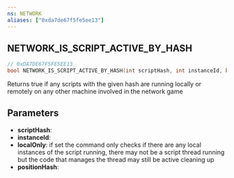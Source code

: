 ```yaml
---
ns: NETWORK
aliases: ["0xda7de67f5fe5ee13"]
---
```

## NETWORK_IS_SCRIPT_ACTIVE_BY_HASH

```c
// 0xDA7DE67F5FE5EE13
bool NETWORK_IS_SCRIPT_ACTIVE_BY_HASH(int scriptHash, int instanceId, bool localOnly, int positionHash);
```

Returns true if any scripts with the given hash are running locally or remotely on any other machine involved in the network game


## Parameters
* **scriptHash**: 
* **instanceId**: 
* **localOnly**: if set the command only checks if there are any local instances of the script running, there may not be a script thread running but the code that manages the thread may still be active cleaning up
* **positionHash**: 

